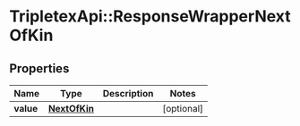 # TripletexApi::ResponseWrapperNextOfKin

## Properties
Name | Type | Description | Notes
------------ | ------------- | ------------- | -------------
**value** | [**NextOfKin**](NextOfKin.md) |  | [optional] 


